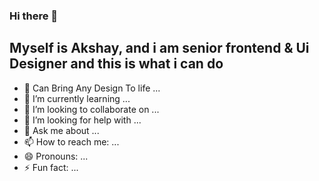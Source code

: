 ### Hi there 👋

  ## Myself is Akshay, and i am senior frontend & Ui Designer and this is what i can do

- 🔭 Can Bring Any Design To life ...
- 🌱 I’m currently learning ...
- 👯 I’m looking to collaborate on ...
- 🤔 I’m looking for help with ...
- 💬 Ask me about ...
- 📫 How to reach me: ...
- 😄 Pronouns: ...
- ⚡ Fun fact: ...
